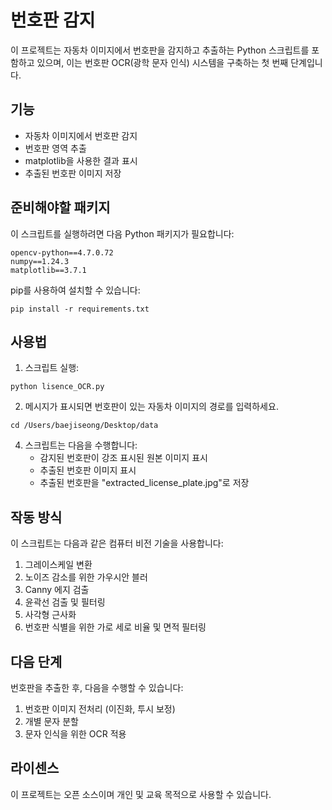 # 번호판 감지

이 프로젝트는 자동차 이미지에서 번호판을 감지하고 추출하는 Python 스크립트를 포함하고 있으며, 이는 번호판 OCR(광학 문자 인식) 시스템을 구축하는 첫 번째 단계입니다.

## 기능

- 자동차 이미지에서 번호판 감지
- 번호판 영역 추출
- matplotlib을 사용한 결과 표시
- 추출된 번호판 이미지 저장

## 준비해야할 패키지

이 스크립트를 실행하려면 다음 Python 패키지가 필요합니다:
```
opencv-python==4.7.0.72
numpy==1.24.3
matplotlib==3.7.1
```

pip를 사용하여 설치할 수 있습니다:
```
pip install -r requirements.txt
```

## 사용법

1. 스크립트 실행:
```
python lisence_OCR.py
```

2. 메시지가 표시되면 번호판이 있는 자동차 이미지의 경로를 입력하세요.
```
cd /Users/baejiseong/Desktop/data
```

4. 스크립트는 다음을 수행합니다:
   - 감지된 번호판이 강조 표시된 원본 이미지 표시
   - 추출된 번호판 이미지 표시
   - 추출된 번호판을 "extracted_license_plate.jpg"로 저장

## 작동 방식

이 스크립트는 다음과 같은 컴퓨터 비전 기술을 사용합니다:
1. 그레이스케일 변환
2. 노이즈 감소를 위한 가우시안 블러
3. Canny 에지 검출
4. 윤곽선 검출 및 필터링
5. 사각형 근사화
6. 번호판 식별을 위한 가로 세로 비율 및 면적 필터링

## 다음 단계

번호판을 추출한 후, 다음을 수행할 수 있습니다:
1. 번호판 이미지 전처리 (이진화, 투시 보정)
2. 개별 문자 분할
3. 문자 인식을 위한 OCR 적용

## 라이센스

이 프로젝트는 오픈 소스이며 개인 및 교육 목적으로 사용할 수 있습니다. 
